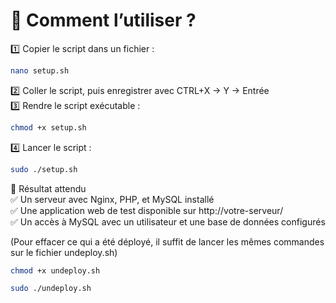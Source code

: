# 📌 Comment l’utiliser ?
1️⃣ Copier le script dans un fichier :

```bash
nano setup.sh
```
2️⃣ Coller le script, puis enregistrer avec CTRL+X → Y → Entrée<br>
3️⃣ Rendre le script exécutable :

```bash
chmod +x setup.sh
```
4️⃣ Lancer le script :

```bash
sudo ./setup.sh
```
🎯 Résultat attendu<br>
✅ Un serveur avec Nginx, PHP, et MySQL installé<br>
✅ Une application web de test disponible sur http://votre-serveur/<br>
✅ Un accès à MySQL avec un utilisateur et une base de données configurés

(Pour effacer ce qui a été déployé, il suffit de lancer les mêmes commandes sur le fichier undeploy.sh)
```bash
chmod +x undeploy.sh
```
```bash
sudo ./undeploy.sh
```